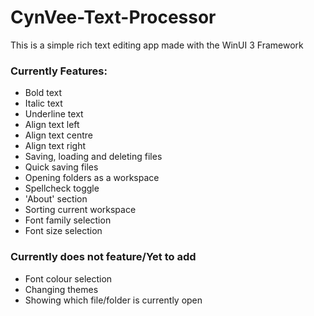 # CynVee-Text-Processor

This is a simple rich text editing app made with the WinUI 3 Framework

### Currently Features:
- Bold text
- Italic text
- Underline text
- Align text left
- Align text centre
- Align text right
- Saving, loading and deleting files
- Quick saving files
- Opening folders as a workspace
- Spellcheck toggle
- 'About' section
- Sorting current workspace
- Font family selection
- Font size selection

### Currently does not feature/Yet to add
- Font colour selection
- Changing themes
- Showing which file/folder is currently open